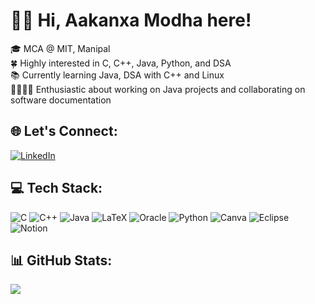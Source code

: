 # 👋🏻 Hi, Aakanxa Modha here!
🎓 MCA @ MIT, Manipal<br>
🍀 Highly interested in C, C++, Java, Python, and DSA<br>
📚 Currently learning Java, DSA with C++ and Linux<br>
🫱🏻‍🫲🏻 Enthusiastic about working on Java projects and collaborating on software documentation<br>


## 🌐 Let's Connect:
[![LinkedIn](https://img.shields.io/badge/LinkedIn-%230077B5.svg?logo=linkedin&logoColor=white)](https://linkedin.com/in/https://www.linkedin.com/in/aakanxamodha/) 

## 💻 Tech Stack:
![C](https://img.shields.io/badge/c-%2300599C.svg?style=flat&logo=c&logoColor=white) 
![C++](https://img.shields.io/badge/c++-%2300599C.svg?style=flat&logo=c%2B%2B&logoColor=white) 
![Java](https://img.shields.io/badge/java-%23ED8B00.svg?style=flat&logo=openjdk&logoColor=white) 
![LaTeX](https://img.shields.io/badge/latex-%23008080.svg?style=flat&logo=latex&logoColor=white) 
![Oracle](https://img.shields.io/badge/Oracle-F80000?style=flat&logo=oracle&logoColor=white) 
![Python](https://img.shields.io/badge/python-3670A0?style=flat&logo=python&logoColor=ffdd54) 
![Canva](https://img.shields.io/badge/Canva-%2300C4CC.svg?style=flat&logo=Canva&logoColor=white)
![Eclipse](https://img.shields.io/badge/Eclipse-FE7A16.svg?style=for-the-badge&logo=Eclipse&logoColor=white)
![Notion](https://img.shields.io/badge/Notion-%23000000.svg?style=for-the-badge&logo=notion&logoColor=white)

## 📊 GitHub Stats:
![](https://github-readme-stats.vercel.app/api/top-langs/?username=aakanxamodha&theme=blue-green&hide_border=false&include_all_commits=false&count_private=false&layout=compact)

<!-- Proudly created with GPRM ( https://gprm.itsvg.in ) -->
